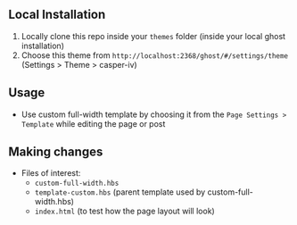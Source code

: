 ## Local Installation

1. Locally clone this repo inside your `themes` folder (inside your local ghost installation)
2. Choose this theme from `http://localhost:2368/ghost/#/settings/theme` (Settings > Theme > casper-iv)

## Usage

- Use custom full-width template by choosing it from the `Page Settings > Template` while editing the page or post

## Making changes

- Files of interest:
  - `custom-full-width.hbs`
  - `template-custom.hbs` (parent template used by custom-full-width.hbs)
  - `index.html` (to test how the page layout will look)
